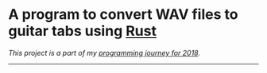 # A program to convert WAV files to guitar tabs using [Rust](https://www.rust-lang.org)
*This project is a part of my [programming journey for 2018](https://xy7e.github.io/journey-2018/).*
___
